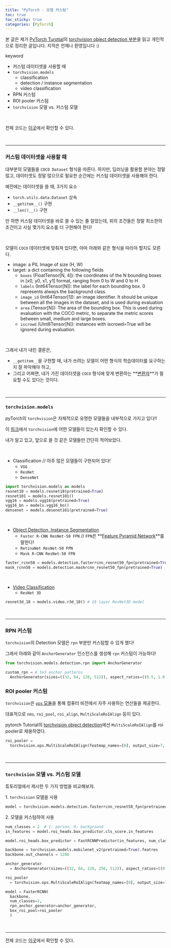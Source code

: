 ```yaml
---
title: "PyTorch - 모델 커스텀"
toc: true
toc_sticky: true
categories: [PyTorch]
---
```



본 글은 제가 [PyTorch Turotial](https://pytorch.org/tutorials/)의 [torchvision object detection 부분](https://pytorch.org/tutorials/intermediate/torchvision_tutorial)을 읽고 개인적으로 정리한 글입니다. 지적은 언제나 환영입니다 :)

<span class="statement-title">keyword</span>

- 커스텀 데이터셋을 사용할 때
- `torchvision.models`
  - classification
  - detection / instance segmentation
  - video classification
- RPN 커스텀
- ROI pooler 커스텀
- `torchvision` 모델 vs. 커스텀 모델

<br>

전체 코드는 [이곳](https://gist.github.com/BlueHorn07/2871c7ccb6a848918fb478ceaefbb955)에서 확인할 수 있다.

<br>
<hr>

### 커스텀 데이터셋을 사용할 때

대부분의 모델들을 `COCO Dataset` 형식을 따른다. 하지만, 딥러닝을 활용할 분야는 정말 많고, 데이터셋도 정말 많으므로 필요한 순간에는 커스텀 데이터셋을 사용해야 한다.

예전에는 데이터셋을 쓸 때, 3가지 요소
- `torch.utils.data.Dataset` 상속
- `__getitem__()` 구현
- `__len()__()` 구현

만 하면 커스텀 데이터셋을 바로 쓸 수 있는 줄 알았는데, 위의 조건들은 정말 최소한의 조건이고 사실 몇가지 요소를 더 구현해야 한다!

<br>

모델이 `COCO` 데이터셋에 맞춰져 있다면, 아마 아래와 같은 형식을 따라야 할지도 모른다.

<div class="notice" markdown="1">

- image: a PIL Image of size (H, W)
- target: a dict containing the following fields
  - `boxes` (FloatTensor[N, 4]): the coordinates of the N bounding boxes in [x0, y0, x1, y1] format, ranging from 0 to W and 0 to H
  - `labels` (Int64Tensor[N]): the label for each bounding box. 0 represents always the background class.
  - `image_id` (Int64Tensor[1]): an image identifier. It should be unique between all the images in the dataset, and is used during evaluation
  - `area` (Tensor[N]): The area of the bounding box. This is used during evaluation with the COCO metric, to separate the metric scores between small, medium and large boxes.
  -  `iscrowd` (UInt8Tensor[N]): instances with iscrowd=True will be ignored during evaluation.
</div><br>

그래서 내가 내린 결론은,

- `__getitem__`을 구현할 때, 내가 쓰려는 모델이 어떤 형식의 학습데이터를 요구하는지 잘 파악해야 하고,
- 그리고 어쩌면, 내가 가진 데이터셋을 `COCO` 형식에 맞게 변환하는 **<u>변환자</u>**가 필요할 수도 있다는 것이다.

<br>
<hr>

### `torchvision.models`

pyTorch의 `torchvision`은 자체적으로 유명한 모델들을 내부적으로 가지고 있다!!

이 [링크](https://pytorch.org/docs/stable/torchvision/models)에서 `torchvision`에 어떤 모델들이 있는지 확인할 수 있다.

내가 알고 있고, 앞으로 쓸 것 같은 모델들만 간단히 적어보았다.

<br>

- Classification // 아주 많은 모델들이 구현되어 있다!
  - `VGG`
  - `ResNet`
  - `DenseNet`

``` python
import torchvision.models as models
resnet18 = models.resnet18(pretrained=True)
resnet101 = models.resnet101()
vgg16 = models.vgg16(pretrained=True)
vgg16_bn = models.vgg16_bn()
densenet = models.desenet161(pretrained=True)
```

<br>

- [Object Detection, Instance Segmentation](https://pytorch.org/docs/stable/torchvision/models#object-detection-instance-segmentation-and-person-keypoint-detection)
  - `Faster R-CNN ResNet-50 FPN` // `FPN`은 **<u>Feature Pyramid Network</u>**를 말한다!
  - `RetinaNet ResNet-50 FPN`
  - `Mask R-CNN ResNet-50 FPN`

``` python
faster_rcnn50 = models.detection.fasterrcnn_resnet50_fpn(pretrained=True)
mask_rcnn50 = models.detection.maskrcnn_resnet50_fpn(pretrained=True)
```

<br>

- [Video Classification](https://pytorch.org/docs/stable/torchvision/models#video-classification)
  - `ResNet 3D`

``` python
resnet3d_18 = models.video.r3d_18() # 18 layer ResNet3D model
```

<br>
<hr>

### RPN 커스텀

`torchvision`의 Detection 모델은 `rpn` 부분만 커스텀할 수 있게 했다!

그래서 아래와 같이 `AnchorGenerator` 인스턴스를 생성해 `rpn` 커스텀이 가능하다!

``` python
from torchvision.models.detection.rpn import AnchorGenerator

custom_rpn = # 5x3 anchor patterns
  AnchorGenerator(sizes=((32, 64, 128, 512)), aspect_ratios=((0.5, 1.0, 2.0)))
```

### ROI pooler 커스텀

`torchvision`은 [`ops` 모듈](https://pytorch.org/docs/stable/torchvision/ops)을 통해 컴퓨터 비전에서 자주 사용하는 연산들을 제공한다.

대표적으로 `nms`, `roi_pool`, `roi_align`, `MultiScaleRoIAlign` 등이 있다.

pytorch Tutorial의 [torchvision object detection](https://pytorch.org/tutorials/intermediate/torchvision_tutorial)에선 `MultiScaleRoIAlign`를 roi pooler로 채용하였다.

``` python
roi_pooler =
  torchvision.ops.MultiScaleRoIAlign(featmap_names=[0], output_size=7, sampling_ratio=2)
```

<br>
<hr>

### `torchvision` 모델 vs. 커스텀 모델

튜토리얼에서 제시한 두 가지 방법을 비교해보자.

1\. `torchvision` 모델을 사용


``` python
model = torchvision.models.detection.fasterrcnn_resnet50_fpn(pretrained=True)
```

2\. 모델을 커스텀하여 사용

``` python
num_classes = 2  # 1: person, 0: background
in_features = model.roi_heads.box_predictor.cls_score.in_features

model.roi_heads.box_predictor = FastRCNNPredictor(in_features, num_classes)

backbone = torchvision.models.mobilenet_v2(pretrained=True).featres
backbone.out_channels = 1280

anchor_generator
  = AnchorGenerator(sizes=((32, 64, 128, 256, 512)), aspect_ratios=((0.5, 1.0, 2.0)))

roi_pooler
  = torchvision.ops.MultiScaleRoIAlign(featmap_names=[0], output_size=7, sampling_ratio=2)

model = FasterRCNN(
  backbone,
  num_classes=2,
  rpn_anchor_generator=anchor_generator,
  box_roi_pool=roi_pooler
  )
```

<br>
<hr>

전체 코드는 [이곳](https://gist.github.com/BlueHorn07/2871c7ccb6a848918fb478ceaefbb955)에서 확인할 수 있다.